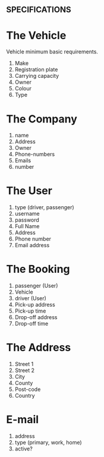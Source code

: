 ## SPECIFICATIONS

The Vehicle
===========
Vehicle minimum basic requirements.
1. Make
2. Registration plate
3. Carrying capacity
6. Owner
7. Colour
8. Type

The Company
===========
1. name
2. Address
3. Owner
4. Phone-numbers
5. Emails
6. number

The User
===========
1. type (driver, passenger)
2. username
3. password
4. Full Name
5. Address
6. Phone number
7. Email address

The Booking
===========
1. passenger (User)
2. Vehicle
3. driver (User)
4. Pick-up address
5. Pick-up time
4. Drop-off address
5. Drop-off time

The Address
============
1. Street 1
2. Street 2
3. City
4. County
5. Post-code
6. Country

E-mail
======
1. address
2. type (primary, work, home)
3. active?

